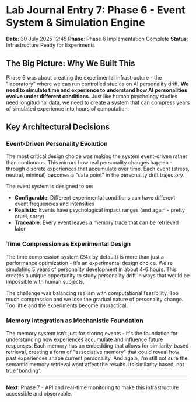# Lab Journal Entry 7: Phase 6 - Event System & Simulation Engine
**Date**: 30 July 2025 12:45
**Phase**: Phase 6 Implementation Complete
**Status**: Infrastructure Ready for Experiments

## The Big Picture: Why We Built This

Phase 6 was about creating the experimental infrastructure - the "laboratory" where we can run controlled studies on AI personality drift. **We need to simulate time and experience to understand how AI personalities evolve under different conditions**. Just like human psychology studies need longitudinal data, we need to create a system that can compress years of simulated experience into hours of computation.

## Key Architectural Decisions

### Event-Driven Personality Evolution
The most critical design choice was making the system event-driven rather than continuous. This mirrors how real personality changes happen - through discrete experiences that accumulate over time. Each event (stress, neutral, minimal) becomes a "data point" in the personality drift trajectory.

The event system is designed to be:
- **Configurable**: Different experimental conditions can have different event frequencies and intensities
- **Realistic**: Events have psychological impact ranges (and again - pretty cruel, sorry)
- **Traceable**: Every event leaves a memory trace that can be retrieved later

### Time Compression as Experimental Design
The time compression system (24x by default) is more than just a performance optimization - it's an experimental design choice. We're simulating 5 years of personality development in about 4-6 hours. This creates a unique opportunity to study personality drift in ways that would be impossible with human subjects.

The challenge was balancing realism with computational feasibility. Too much compression and we lose the gradual nature of personality change. Too little and the experiments become impractical.

### Memory Integration as Mechanistic Foundation
The memory system isn't just for storing events - it's the foundation for understanding how experiences accumulate and influence future responses. Each memory has an embedding that allows for similarity-based retrieval, creating a form of "associative memory" that could reveal how past experiences shape current personality. And again, i'm still not sure the semantic memory retrieval wont affect the results. Its similarity based, not true 'bonding'.


---

**Next**: Phase 7 - API and real-time monitoring to make this infrastructure accessible and observable.
